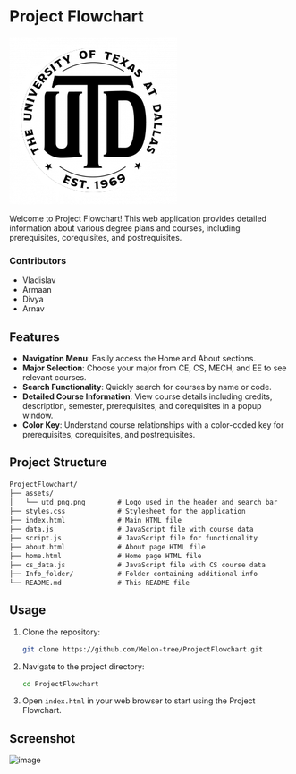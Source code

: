# Project Flowchart

![Project Flowchart Logo](assets/utd_png.png)

Welcome to Project Flowchart! This web application provides detailed information about various degree plans and courses, including prerequisites, corequisites, and postrequisites.

### Contributors

- Vladislav
- Armaan 
- Divya
- Arnav

## Features

- **Navigation Menu**: Easily access the Home and About sections.
- **Major Selection**: Choose your major from CE, CS, MECH, and EE to see relevant courses.
- **Search Functionality**: Quickly search for courses by name or code.
- **Detailed Course Information**: View course details including credits, description, semester, prerequisites, and corequisites in a popup window.
- **Color Key**: Understand course relationships with a color-coded key for prerequisites, corequisites, and postrequisites.

## Project Structure

    ProjectFlowchart/
    ├── assets/
    │   └── utd_png.png        # Logo used in the header and search bar
    ├── styles.css             # Stylesheet for the application
    ├── index.html             # Main HTML file
    ├── data.js                # JavaScript file with course data
    ├── script.js              # JavaScript file for functionality
    ├── about.html             # About page HTML file
    ├── home.html              # Home page HTML file
    ├── cs_data.js             # JavaScript file with CS course data
    ├── Info_folder/           # Folder containing additional info
    └── README.md              # This README file

## Usage

1. Clone the repository: 
    ```sh
    git clone https://github.com/Melon-tree/ProjectFlowchart.git
    ```

2. Navigate to the project directory: 
    ```sh
    cd ProjectFlowchart
    ```

3. Open `index.html` in your web browser to start using the Project Flowchart.

## Screenshot

![image](https://github.com/user-attachments/assets/5809e2fa-74b2-4f5c-9368-a3db499539af)

